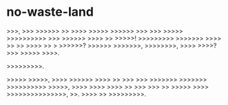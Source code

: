# no-waste-land

&gt;&gt;&gt;, &gt;&gt;&gt; &gt;&gt;&gt;&gt;&gt;&gt; &gt;&gt; &gt;&gt;&gt;&gt; &gt;&gt;&gt;&gt;&gt; &gt;&gt;&gt;&gt;&gt;&gt; &gt;&gt;&gt; &gt;&gt;&gt; &gt;&gt;&gt;&gt;&gt; &gt;&gt;&gt;&gt;&gt;&gt;&gt;&gt;&gt;&gt; &gt;&gt;&gt; &gt;&gt;&gt;&gt;&gt;&gt; &gt;&gt;&gt;&gt; &gt;&gt; &gt;&gt;&gt;&gt;&gt;! &gt;&gt;&gt;&gt;&gt;&gt;&gt;&gt;&gt; &gt;&gt;&gt;&gt;&gt;&gt;&gt; &gt;&gt;&gt;&gt; &gt;&gt; &gt;&gt; &gt;&gt;&gt;&gt; &gt;&gt; &gt; &gt;&gt;&gt;&gt;&gt;&gt;? &gt;&gt;&gt;&gt;&gt;&gt; &gt;&gt;&gt;&gt;&gt;&gt;&gt;, &gt;&gt;&gt;&gt;&gt;&gt;&gt;&gt;, &gt;&gt;&gt;&gt; &gt;&gt;&gt;&gt;? &gt;&gt;&gt; &gt;&gt;&gt;&gt;&gt; &gt;&gt;&gt;&gt;.

&gt;&gt;&gt;&gt;&gt;&gt;&gt;&gt;&gt;.

&gt;&gt;&gt;&gt;&gt; &gt;&gt;&gt;&gt;&gt;, &gt;&gt;&gt;&gt; &gt;&gt;&gt;&gt;&gt;&gt; &gt;&gt;&gt;&gt; &gt;&gt; &gt;&gt;&gt; &gt;&gt;&gt; &gt;&gt;&gt;&gt;&gt;&gt;&gt; &gt;&gt;&gt;&gt;&gt;&gt;&gt; &gt;&gt;&gt;&gt;&gt;&gt;&gt;&gt;&gt;&gt; &gt;&gt;&gt;&gt;&gt;, &gt;&gt;&gt;&gt; &gt;&gt;&gt;&gt; &gt;&gt;&gt;&gt; &gt;&gt; &gt;&gt;&gt; &gt;&gt;&gt; &gt;&gt; &gt;&gt;&gt;&gt;&gt; &gt;&gt;&gt;&gt; &gt;&gt;&gt;&gt;&gt;&gt;&gt;&gt;&gt;&gt;&gt;&gt;&gt;&gt;&gt;, &gt;&gt;.
&gt;&gt;&gt;&gt; &gt;&gt; &gt;&gt;&gt;&gt;&gt;&gt;&gt;&gt;&gt;.
